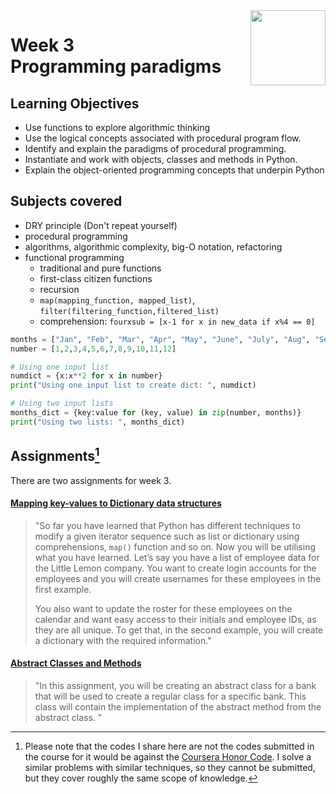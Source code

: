 <a href="../">
  <img src="/img/Programming_in_Python_logo.avif" width="120" align="right">
</a>

# Week 3 <br> Programming paradigms

## Learning Objectives
- Use functions to explore algorithmic thinking
- Use the logical concepts associated with procedural program flow.
- Identify and explain the paradigms of procedural programming.
- Instantiate and work with objects, classes and methods in Python.
- Explain the object-oriented programming concepts that underpin Python

## Subjects covered
- DRY principle (Don't repeat yourself)
- procedural programming
- algorithms, algorithmic complexity, big-O notation, refactoring
- functional programming 
  - traditional and pure functions
  - first-class citizen functions
  - recursion
  - `map(mapping_function, mapped_list)`, `filter(filtering_function,filtered_list)`
  - comprehension: `fourxsub = [x-1 for x in new_data if x%4 == 0]`
```python  
months = ["Jan", "Feb", "Mar", "Apr", "May", "June", "July", "Aug", "Sept", "Oct", "Nov", "Dec"]
number = [1,2,3,4,5,6,7,8,9,10,11,12]

# Using one input list
numdict = {x:x**2 for x in number}
print("Using one input list to create dict: ", numdict)

# Using two input lists
months_dict = {key:value for (key, value) in zip(number, months)}
print("Using two lists: ", months_dict)
```

## Assignments[^1]

[^1]: Please note that the codes I share here are not the codes submitted in the course for it would be against the [Coursera Honor Code](https://www.coursera.support/s/article/209818863-Coursera-Honor-Code?language=en_US). I solve a similar problems with similar techniques, so they cannot be submitted, but they cover roughly the same scope of knowledge. 

There are two assignments for week 3. 

#### [Mapping key-values to Dictionary data structures](./functions_loops_datastructures.py)

> "So far you have learned that Python has different techniques to modify a given iterator sequence such as list or dictionary using comprehensions, `map()` function and so on. Now you will be utilising what you have learned. Let’s say you have a list of employee data for the Little Lemon company. You want to create login accounts for the employees and you will create usernames for these employees in the first example. 
> 
> You also want to update the roster for these employees on the calendar and want easy access to their initials and employee IDs, as they are all unique. To get that, in the second example, you will create a dictionary with the required information."

#### [Abstract Classes and Methods](./read_write.py)

> "In this assignment, you will be creating an abstract class for a bank that will be used to create a regular class for a specific bank. This class will contain the implementation of the abstract method from the abstract class. "
